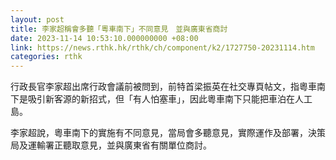 ```yaml
---
layout: post
title: 李家超稱會多聽「粵車南下」不同意見　並與廣東省商討
date: 2023-11-14 10:53:10.000000000 +08:00
link: https://news.rthk.hk/rthk/ch/component/k2/1727750-20231114.htm
categories: rthk
---
```


行政長官李家超出席行政會議前被問到，前特首梁振英在社交專頁帖文，指粵車南下是吸引新客源的新招式，但「有人怕塞車」，因此粵車南下只能把車泊在人工島。

李家超說，粵車南下的實施有不同意見，當局會多聽意見，實際運作及部署，決策局及運輸署正聽取意見，並與廣東省有關單位商討。
